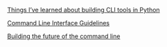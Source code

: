 [Things I’ve learned about building CLI tools in Python](https://simonwillison.net/2023/Sep/30/cli-tools-python/)

[Command Line Interface Guidelines](https://clig.dev/)

[Building the future of the command line](https://github.com/readme/featured/future-of-the-command-line)
